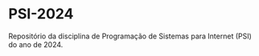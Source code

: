 # PSI-2024
Repositório da disciplina de Programação de Sistemas para Internet (PSI) do ano de 2024.
